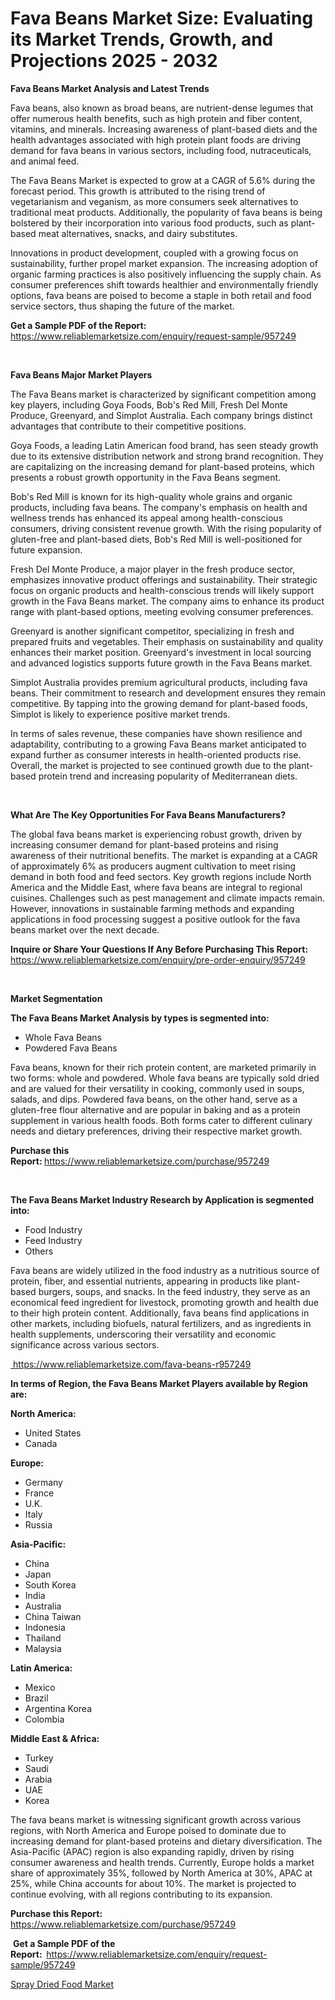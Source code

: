 <p><h1>Fava Beans Market Size: Evaluating its Market Trends, Growth, and Projections 2025 - 2032</h1></p><p><strong>Fava Beans Market Analysis and Latest Trends</strong></p>
<p><p>Fava beans, also known as broad beans, are nutrient-dense legumes that offer numerous health benefits, such as high protein and fiber content, vitamins, and minerals. Increasing awareness of plant-based diets and the health advantages associated with high protein plant foods are driving demand for fava beans in various sectors, including food, nutraceuticals, and animal feed.</p><p>The Fava Beans Market is expected to grow at a CAGR of 5.6% during the forecast period. This growth is attributed to the rising trend of vegetarianism and veganism, as more consumers seek alternatives to traditional meat products. Additionally, the popularity of fava beans is being bolstered by their incorporation into various food products, such as plant-based meat alternatives, snacks, and dairy substitutes. </p><p>Innovations in product development, coupled with a growing focus on sustainability, further propel market expansion. The increasing adoption of organic farming practices is also positively influencing the supply chain. As consumer preferences shift towards healthier and environmentally friendly options, fava beans are poised to become a staple in both retail and food service sectors, thus shaping the future of the market.</p></p>
<p><strong>Get a Sample PDF of the Report:&nbsp;</strong> <a href="https://www.reliablemarketsize.com/enquiry/request-sample/957249?utm_campaign=1879&utm_medium=2&utm_source=Github&utm_content=ia&utm_term=14022025&utm_id=fava-beans">https://www.reliablemarketsize.com/enquiry/request-sample/957249</a></p>
<p>&nbsp;</p>
<p><strong>Fava Beans Major Market Players</strong></p>
<p><p>The Fava Beans market is characterized by significant competition among key players, including Goya Foods, Bob's Red Mill, Fresh Del Monte Produce, Greenyard, and Simplot Australia. Each company brings distinct advantages that contribute to their competitive positions.</p><p>Goya Foods, a leading Latin American food brand, has seen steady growth due to its extensive distribution network and strong brand recognition. They are capitalizing on the increasing demand for plant-based proteins, which presents a robust growth opportunity in the Fava Beans segment. </p><p>Bob's Red Mill is known for its high-quality whole grains and organic products, including fava beans. The company's emphasis on health and wellness trends has enhanced its appeal among health-conscious consumers, driving consistent revenue growth. With the rising popularity of gluten-free and plant-based diets, Bob's Red Mill is well-positioned for future expansion.</p><p>Fresh Del Monte Produce, a major player in the fresh produce sector, emphasizes innovative product offerings and sustainability. Their strategic focus on organic products and health-conscious trends will likely support growth in the Fava Beans market. The company aims to enhance its product range with plant-based options, meeting evolving consumer preferences.</p><p>Greenyard is another significant competitor, specializing in fresh and prepared fruits and vegetables. Their emphasis on sustainability and quality enhances their market position. Greenyard's investment in local sourcing and advanced logistics supports future growth in the Fava Beans market.</p><p>Simplot Australia provides premium agricultural products, including fava beans. Their commitment to research and development ensures they remain competitive. By tapping into the growing demand for plant-based foods, Simplot is likely to experience positive market trends.</p><p>In terms of sales revenue, these companies have shown resilience and adaptability, contributing to a growing Fava Beans market anticipated to expand further as consumer interests in health-oriented products rise. Overall, the market is projected to see continued growth due to the plant-based protein trend and increasing popularity of Mediterranean diets.</p></p>
<p>&nbsp;</p>
<p><strong>What Are The Key Opportunities For Fava Beans Manufacturers?</strong></p>
<p><p>The global fava beans market is experiencing robust growth, driven by increasing consumer demand for plant-based proteins and rising awareness of their nutritional benefits. The market is expanding at a CAGR of approximately 6% as producers augment cultivation to meet rising demand in both food and feed sectors. Key growth regions include North America and the Middle East, where fava beans are integral to regional cuisines. Challenges such as pest management and climate impacts remain. However, innovations in sustainable farming methods and expanding applications in food processing suggest a positive outlook for the fava beans market over the next decade.</p></p>
<p><strong>Inquire or Share Your Questions If Any Before Purchasing This Report:</strong> <a href="https://www.reliablemarketsize.com/enquiry/pre-order-enquiry/957249?utm_campaign=1879&utm_medium=2&utm_source=Github&utm_content=ia&utm_term=14022025&utm_id=fava-beans">https://www.reliablemarketsize.com/enquiry/pre-order-enquiry/957249</a></p>
<p>&nbsp;</p>
<p><strong>Market Segmentation</strong></p>
<p><strong>The Fava Beans Market Analysis by types is segmented into:</strong></p>
<p><ul><li>Whole Fava Beans</li><li>Powdered Fava Beans</li></ul></p>
<p><p>Fava beans, known for their rich protein content, are marketed primarily in two forms: whole and powdered. Whole fava beans are typically sold dried and are valued for their versatility in cooking, commonly used in soups, salads, and dips. Powdered fava beans, on the other hand, serve as a gluten-free flour alternative and are popular in baking and as a protein supplement in various health foods. Both forms cater to different culinary needs and dietary preferences, driving their respective market growth.</p></p>
<p><strong>Purchase this Report:&nbsp;</strong><a href="https://www.reliablemarketsize.com/purchase/957249?utm_campaign=1879&utm_medium=2&utm_source=Github&utm_content=ia&utm_term=14022025&utm_id=fava-beans">https://www.reliablemarketsize.com/purchase/957249</a></p>
<p>&nbsp;</p>
<p><strong>The Fava Beans Market Industry Research by Application is segmented into:</strong></p>
<p><ul><li>Food Industry</li><li>Feed Industry</li><li>Others</li></ul></p>
<p><p>Fava beans are widely utilized in the food industry as a nutritious source of protein, fiber, and essential nutrients, appearing in products like plant-based burgers, soups, and snacks. In the feed industry, they serve as an economical feed ingredient for livestock, promoting growth and health due to their high protein content. Additionally, fava beans find applications in other markets, including biofuels, natural fertilizers, and as ingredients in health supplements, underscoring their versatility and economic significance across various sectors.</p></p>
<p><a href="https://www.reliablemarketsize.com/fava-beans-r957249?utm_campaign=1879&utm_medium=2&utm_source=Github&utm_content=ia&utm_term=14022025&utm_id=fava-beans">&nbsp;https://www.reliablemarketsize.com/fava-beans-r957249</a></p>
<p><strong>In terms of Region, the Fava Beans Market Players available by Region are:</strong></p>
<p>
    <p> <strong> North America: </strong>
        <ul>
            <li>United States</li>
            <li>Canada</li>
        </ul>
        </p> 
    <p> <strong> Europe: </strong>
        <ul>
            <li>Germany</li>
            <li>France</li>
            <li>U.K.</li>
            <li>Italy</li>
            <li>Russia</li>
        </ul>
        </p> 
    <p> <strong> Asia-Pacific: </strong>
        <ul>
            <li>China</li>
            <li>Japan</li>
            <li>South Korea</li>
            <li>India</li>
            <li>Australia</li>
            <li>China Taiwan</li>
            <li>Indonesia</li>
            <li>Thailand</li>
            <li>Malaysia</li>
        </ul>
        </p> 
    <p> <strong> Latin America: </strong>
        <ul>
            <li>Mexico</li>
            <li>Brazil</li>
            <li>Argentina Korea</li>
            <li>Colombia</li>
        </ul>
        </p> 
    <p> <strong> Middle East & Africa: </strong>
        <ul>
            <li>Turkey</li>
            <li>Saudi</li>
            <li>Arabia</li>
            <li>UAE</li>
            <li>Korea</li>
        </ul>
    </p>
    </p>
<p><p>The fava beans market is witnessing significant growth across various regions, with North America and Europe poised to dominate due to increasing demand for plant-based proteins and dietary diversification. The Asia-Pacific (APAC) region is also expanding rapidly, driven by rising consumer awareness and health trends. Currently, Europe holds a market share of approximately 35%, followed by North America at 30%, APAC at 25%, while China accounts for about 10%. The market is projected to continue evolving, with all regions contributing to its expansion.</p></p>
<p><strong>Purchase this Report: </strong><a href="https://www.reliablemarketsize.com/purchase/957249?utm_campaign=1879&utm_medium=2&utm_source=Github&utm_content=ia&utm_term=14022025&utm_id=fava-beans">https://www.reliablemarketsize.com/purchase/957249</a></p>
<p>&nbsp;<strong>Get a Sample PDF of the Report:&nbsp;&nbsp;</strong><a href="https://www.reliablemarketsize.com/enquiry/request-sample/957249?utm_campaign=1879&utm_medium=2&utm_source=Github&utm_content=ia&utm_term=14022025&utm_id=fava-beans">https://www.reliablemarketsize.com/enquiry/request-sample/957249</a></p>
<p><strong></strong></p>
<p><p><a href="https://github.com/FassouRP/Market-Research-Report-List-7/blob/main/spray-dried-food-market.md?utm_campaign=1879&utm_medium=2&utm_source=Github&utm_content=ia&utm_term=14022025&utm_id=fava-beans">Spray Dried Food Market</a></p></p>